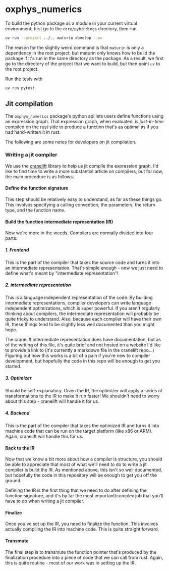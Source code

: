 # oxphys_numerics

To build the python package as a module in your current virtual environment, first go to the `core/pybindings` directory, then run

```bash
uv run --project ../.. maturin develop --uv
```

The reason for the slightly weird command is that `maturin` is only a dependency in the root project, but maturin only knows how to build the package if it's run in the same directory as the package.
As a result, we first go to the directory of the project that we want to build, but then point `uv` to the root project.

Run the tests with

```bash
uv run pytest
```

## Jit compilation

The `oxphys_numerics` package's python api lets users define functions using an expression graph.
That expression graph, when evaluated, is _just-in-time_ compiled on the rust side to produce a function that's as optimal as if you had hand-written it in rust.

The following are some notes for developers on jit compilation.

### Writing a jit compiler

We use the [cranelift](https://cranelift.dev/) library to help us jit compile the expression graph.
I'd like to find time to write a more substantial article on compilers, but for now, the main procedure is as follows:

#### Define the function signature

This step should be relatively easy to understand, as far as these things go.
This involves specifying a calling convention, the parameters, the return type, and the function name.

#### Build the function intermediate representation (IR)

Now we're more in the weeds.
Compilers are normally divided into four parts:

##### 1. Frontend

This is the part of the compiler that takes the source code and turns it into an intermediate representation.
That's simple enough - now we just need to define what's meant by "intermediate representation"!

##### 2. intermediate representation

This is a language independent representation of the code.
By building intermediate representations, compiler developers can write language independent optimizations, which is super powerful.
If you aren't regularly thinking about compilers, the intermediate representation will probably be quite tricky to understand.
Also, because each compiler will have their own IR, these things tend to be slightly less well documented than you might hope.

The cranelift intermediate representation does have documentation, but as of the writing of this file, it's quite brief and not hosted on a website I'd like to provide a link to (it's currently a markdown file in the cranelift repo...)
Figuring out how this works is a bit of a pain if you're new to compiler development, but hopefully the code in this repo will be enough to get you started.

##### 3. Optimizer

Should be self-explanatory.
Given the IR, the optimizer will apply a series of transformations to the IR to make it run faster!
We shouldn't need to worry about this step - cranelift will handle it for us.

##### 4. Backend

This is the part of the compiler that takes the optimized IR and turns it into machine code that can be run on the target platform (like x86 or ARM).
Again, cranelift will handle this for us.

#### Back to the IR

Now that we know a bit more about how a compiler is structure, you should be able to appreciate that most of what we'll need to do to write a jit compiler is build the IR.
As mentioned above, this isn't so well documented, but hopefully the code in this repository will be enough to get you off the ground.

Defining the IR is the first thing that we need to do after defining the function signature, and it's by far the most important/complex job that you'll have to do when writing a jit compiler.

#### Finalize

Once you've set up the IR, you need to finalize the function.
This involves actually compiling the IR into machine code.
This is quite straight forward.

#### Transmute

The final step is to transmute the function pointer that's produced by the finalization procedure into a piece of code that we can call from rust.
Again, this is quite routine - most of our work was in setting up the IR.
